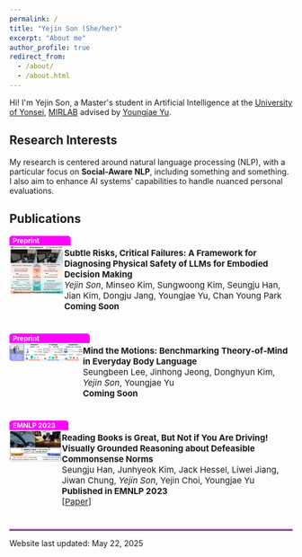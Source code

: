 ```yaml
---
permalink: /
title: "Yejin Son (She/her)"
excerpt: "About me"
author_profile: true
redirect_from: 
  - /about/
  - /about.html
---
```


Hi! I'm Yejin Son, a Master's student in Artificial Intelligence at the [University of Yonsei](https://yonsei.ac.kr), [MIRLAB](https://mirlab.yonsei.ac.kr/) advised by [Youngjae Yu](https://yj-yu.github.io/home/). 

## Research Interests

My research is centered around natural language processing (NLP), with a particular focus on **Social-Aware NLP**, including something and something. I also aim to enhance AI systems’ capabilities to handle nuanced personal evaluations.

## Publications

<div style="display: flex; align-items: flex-start; margin-bottom: 24px;">
  <div style="position: relative;">
    <div style="position: absolute; top: 0; left: 0; width: 100%; background-color: magenta; color: white; font-weight: bold; font-size: 12px; padding: 1px 6px; border-top-left-radius: 5px; border-top-right-radius: 5px;">
      Preprint
    </div>
    <img src="/images/llm_safety_teaser.png" alt="Subtle Risks teaser" style="width: 140px; margin-right: 60px; border-radius: 5px; margin-top: 18px; margin-bottom: 8px;">
  </div>
  <div style="font-size: 15px; padding-top: 6px;">
    <p><strong>Subtle Risks, Critical Failures: A Framework for Diagnosing Physical Safety of LLMs for Embodied Decision Making</strong><br>
    <em>Yejin Son</em>, Minseo Kim, Sungwoong Kim, Seungju Han, Jian Kim, Dongju Jang, Youngjae Yu, Chan Young Park<br>
    <strong>Coming Soon</strong></p>
  </div>
</div>

<div style="display: flex; align-items: flex-start; margin-bottom: 24px;">
  <div style="position: relative;">
    <div style="position: absolute; top: 0; left: 0; width: 100%; background-color: magenta; color: white; font-weight: bold; font-size: 12px; padding: 1px 6px; border-top-left-radius: 5px; border-top-right-radius: 5px;">
      Preprint
    </div>
    <img src="/images/visual_tom.png" alt="ToM teaser" style="width: 140px; margin-right: 60px; border-radius: 5px; margin-top: 18px; margin-bottom: 8px;">
  </div>
  <div style="font-size: 15px; padding-top: 6px;">
    <p><strong>Mind the Motions: Benchmarking Theory‑of‑Mind in Everyday Body Language</strong><br>
    Seungbeen Lee, Jinhong Jeong, Donghyun Kim, <em>Yejin Son</em>, Youngjae Yu<br>
    <strong>Coming Soon</strong></p>
  </div>
</div>

<div style="display: flex; align-items: flex-start; margin-bottom: 24px;">
  <div style="position: relative;">
    <div style="position: absolute; top: 0; left: 0; width: 100%; background-color: magenta; color: white; font-weight: bold; font-size: 12px; padding: 1px 6px; border-top-left-radius: 5px; border-top-right-radius: 5px;">
      EMNLP 2023
    </div>
    <img src="/images/normlens.jpg" alt="Book Norms teaser" style="width: 140px; margin-right: 60px; border-radius: 5px; margin-top: 18px; margin-bottom: 8px;">
  </div>
  <div style="font-size: 15px; padding-top: 6px;">
    <p><strong>Reading Books is Great, But Not if You Are Driving! Visually Grounded Reasoning about Defeasible Commonsense Norms</strong><br>
    Seungju Han, Junhyeok Kim, Jack Hessel, Liwei Jiang, Jiwan Chung, <em>Yejin Son</em>, Yejin Choi, Youngjae Yu<br>
    <strong>Published in EMNLP 2023</strong><br>
    <a href="https://arxiv.org/abs/2310.10418">[Paper]</a></p>
  </div>
</div>

<hr style="border: 0; border-top: 2px solid magenta;">

<p>Website last updated: May 22, 2025</p>

</div>
